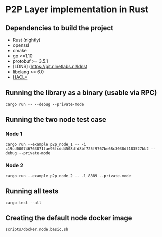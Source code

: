 # P2P Layer implementation in Rust

## Dependencies to build the project
* Rust (nightly)
* openssl
* cmake
* go >=1.10
* protobuf >= 3.5.1
* [LDNS] (https://git.nlnetlabs.nl/ldns)
* libclang >= 6.0
* [HACL*](https://github.com/mitls/hacl-c)

## Running the library as a binary (usable via RPC)
`cargo run -- --debug --private-mode`

## Running the two node test case

### Node 1
`cargo run --example p2p_node_1 -- -i c19cd000746763871fae95fcdd4508dfd8bf725f9767be68c3038df183527bb2 --debug --private-mode`

### Node 2
`cargo run --example p2p_node_2 -- -l 8889 --private-mode`

## Running all tests
`cargo test --all`

## Creating the default node docker image
`scripts/docker.node.basic.sh`
